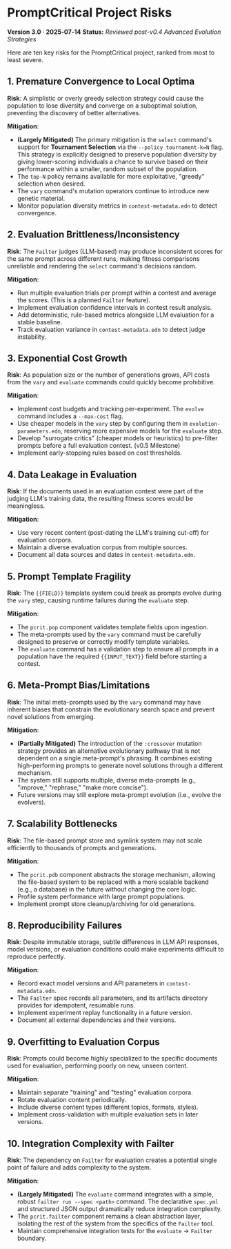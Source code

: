 # PromptCritical Project Risks

**Version 3.0 · 2025‑07‑14**
**Status:** *Reviewed post-v0.4 Advanced Evolution Strategies*

Here are ten key risks for the PromptCritical project, ranked from most to least severe.

## 1. **Premature Convergence to Local Optima**
**Risk**: A simplistic or overly greedy selection strategy could cause the population to lose diversity and converge on a suboptimal solution, preventing the discovery of better alternatives.

**Mitigation**:
- **(Largely Mitigated)** The primary mitigation is the `select` command's support for **Tournament Selection** via the `--policy tournament-k=N` flag. This strategy is explicitly designed to preserve population diversity by giving lower-scoring individuals a chance to survive based on their performance within a smaller, random subset of the population.
- The `top-N` policy remains available for more exploitative, "greedy" selection when desired.
- The `vary` command's mutation operators continue to introduce new genetic material.
- Monitor population diversity metrics in `contest-metadata.edn` to detect convergence.

## 2. **Evaluation Brittleness/Inconsistency**
**Risk**: The `Failter` judges (LLM-based) may produce inconsistent scores for the same prompt across different runs, making fitness comparisons unreliable and rendering the `select` command's decisions random.

**Mitigation**:
- Run multiple evaluation trials per prompt within a contest and average the scores. (This is a planned `Failter` feature).
- Implement evaluation confidence intervals in contest result analysis.
- Add deterministic, rule-based metrics alongside LLM evaluation for a stable baseline.
- Track evaluation variance in `contest-metadata.edn` to detect judge instability.

## 3. **Exponential Cost Growth**
**Risk**: As population size or the number of generations grows, API costs from the `vary` and `evaluate` commands could quickly become prohibitive.

**Mitigation**:
- Implement cost budgets and tracking per-experiment. The `evolve` command includes a `--max-cost` flag.
- Use cheaper models in the `vary` step by configuring them in `evolution-parameters.edn`, reserving more expensive models for the `evaluate` step.
- Develop "surrogate critics" (cheaper models or heuristics) to pre-filter prompts before a full evaluation contest. (v0.5 Milestone)
- Implement early-stopping rules based on cost thresholds.

## 4. **Data Leakage in Evaluation**
**Risk**: If the documents used in an evaluation contest were part of the judging LLM's training data, the resulting fitness scores would be meaningless.

**Mitigation**:
- Use very recent content (post-dating the LLM's training cut-off) for evaluation corpora.
- Maintain a diverse evaluation corpus from multiple sources.
- Document all data sources and dates in `contest-metadata.edn`.

## 5. **Prompt Template Fragility**
**Risk**: The `{{FIELD}}` template system could break as prompts evolve during the `vary` step, causing runtime failures during the `evaluate` step.

**Mitigation**:
- The `pcrit.pop` component validates template fields upon ingestion.
- The meta-prompts used by the `vary` command must be carefully designed to preserve or correctly modify template variables.
- The `evaluate` command has a validation step to ensure all prompts in a population have the required `{{INPUT_TEXT}}` field before starting a contest.

## 6. **Meta-Prompt Bias/Limitations**
**Risk**: The initial meta-prompts used by the `vary` command may have inherent biases that constrain the evolutionary search space and prevent novel solutions from emerging.

**Mitigation**:
- **(Partially Mitigated)** The introduction of the `:crossover` mutation strategy provides an alternative evolutionary pathway that is not dependent on a single meta-prompt's phrasing. It combines existing high-performing prompts to generate novel solutions through a different mechanism.
- The system still supports multiple, diverse meta-prompts (e.g., "improve," "rephrase," "make more concise").
- Future versions may still explore meta-prompt evolution (i.e., evolve the evolvers).

## 7. **Scalability Bottlenecks**
**Risk**: The file-based prompt store and symlink system may not scale efficiently to thousands of prompts and generations.

**Mitigation**:
- The `pcrit.pdb` component abstracts the storage mechanism, allowing the file-based system to be replaced with a more scalable backend (e.g., a database) in the future without changing the core logic.
- Profile system performance with large prompt populations.
- Implement prompt store cleanup/archiving for old generations.

## 8. **Reproducibility Failures**
**Risk**: Despite immutable storage, subtle differences in LLM API responses, model versions, or evaluation conditions could make experiments difficult to reproduce perfectly.

**Mitigation**:
- Record exact model versions and API parameters in `contest-metadata.edn`.
- The `Failter` spec records all parameters, and its artifacts directory provides for idempotent, resumable runs.
- Implement experiment replay functionality in a future version.
- Document all external dependencies and their versions.

## 9. **Overfitting to Evaluation Corpus**
**Risk**: Prompts could become highly specialized to the specific documents used for evaluation, performing poorly on new, unseen content.

**Mitigation**:
- Maintain separate "training" and "testing" evaluation corpora.
- Rotate evaluation content periodically.
- Include diverse content types (different topics, formats, styles).
- Implement cross-validation with multiple evaluation sets in later versions.

## 10. **Integration Complexity with Failter**
**Risk**: The dependency on `Failter` for evaluation creates a potential single point of failure and adds complexity to the system.

**Mitigation**:
- **(Largely Mitigated)** The `evaluate` command integrates with a simple, robust `failter run --spec <path>` command. The declarative `spec.yml` and structured JSON output dramatically reduce integration complexity.
- The `pcrit.failter` component remains a clean abstraction layer, isolating the rest of the system from the specifics of the `Failter` tool.
- Maintain comprehensive integration tests for the `evaluate` -> `Failter` boundary.
